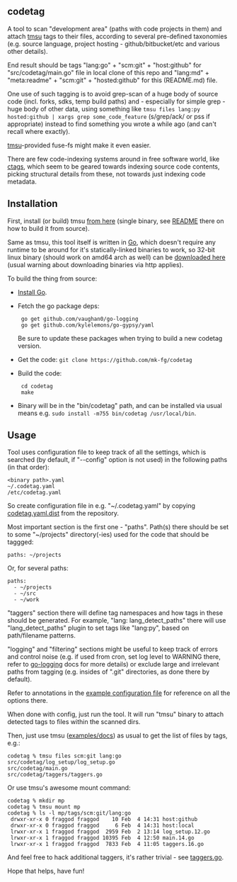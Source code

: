 codetag
--------------------

A tool to scan "development area" (paths with code projects in them) and attach
[tmsu](http://tmsu.org/) tags to their files, according to several pre-defined
taxonomies (e.g. source language, project hosting - github/bitbucket/etc and
various other details).

End result should be tags "lang:go" + "scm:git" + "host:github" for
"src/codetag/main.go" file in local clone of this repo and "lang:md" +
"meta:readme" + "scm:git" + "hosted:github" for this (README.md) file.

One use of such tagging is to avoid grep-scan of a huge body of source code
(incl. forks, sdks, temp build paths) and - especially for simple grep - huge
body of other data, using something like `tmsu files lang:py hosted:github |
xargs grep some_code_feature` (s/grep/ack/ or pss if appropriate) instead to
find something you wrote a while ago (and can't recall where exactly).

[tmsu](http://tmsu.org/)-provided fuse-fs might make it even easier.

There are few code-indexing systems around in free software world, like
[ctags](http://ctags.sourceforge.net/), which seem to be geared towards indexing
source code contents, picking structural details from these, not towards just
indexing code metadata.


Installation
--------------------

First, install (or build) tmsu [from here](http://tmsu.org/) (single binary, see
[README](https://bitbucket.org/oniony/tmsu/) there on how to build it from
source).

Same as tmsu, this tool itself is written in [Go](http://golang.org/), which
doesn't require any runtime to be around for it's statically-linked binaries to
work, so 32-bit linux binary (should work on amd64 arch as well) can be
[downloaded here](http://fraggod.net/static/code/codetag) (usual warning about
downloading binaries via http applies).

To build the thing from source:

 * [Install Go](http://www.golang.org/).

 * Fetch the go package deps:

		go get github.com/vaughan0/go-logging
		go get github.com/kylelemons/go-gypsy/yaml

	Be sure to update these packages when trying to build a new codetag version.

 * Get the code: `git clone https://github.com/mk-fg/codetag`

 * Build the code:

		cd codetag
		make

 * Binary will be in the "bin/codetag" path, and can be installed via usual
   means e.g. `sudo install -m755 bin/codetag /usr/local/bin`.


Usage
--------------------

Tool uses configuration file to keep track of all the settings, which is
searched (by default, if "--config" option is not used) in the following paths
(in that order):

	<binary path>.yaml
	~/.codetag.yaml
	/etc/codetag.yaml

So create configuration file in e.g. "~/.codetag.yaml" by copying
[codetag.yaml.dist](https://github.com/mk-fg/codetag/blob/master/codetag.yaml.dist)
from the repository.

Most important section is the first one - "paths".
Path(s) there should be set to some "~/projects" directory(-ies) used for the
code that should be taggged:

	paths: ~/projects

Or, for several paths:

	paths:
	  - ~/projects
	  - ~/src
	  - ~/work

"taggers" section there will define tag namespaces and how tags in these should
be generated.
For example, "lang: lang_detect_paths" there will use "lang_detect_paths" plugin
to set tags like "lang:py", based on path/filename patterns.

"logging" and "filtering" sections might be useful to keep track of errors and
control noise (e.g. if used from cron, set log level to WARNING there, refer to
[go-logging](https://github.com/vaughan0/go-logging) docs for more details) or
exclude large and irrelevant paths from tagging (e.g. insides of ".git"
directories, as done there by default).

Refer to annotations in the [example configuration
file](https://github.com/mk-fg/codetag/blob/master/codetag.yaml.dist) for
reference on all the options there.

When done with config, just run the tool.
It will run "tmsu" binary to attach detected tags to files within the scanned dirs.

Then, just use tmsu ([examples/docs](http://tmsu.org/)) as usual to get the list
of files by tags, e.g.:

	codetag % tmsu files scm:git lang:go
	src/codetag/log_setup/log_setup.go
	src/codetag/main.go
	src/codetag/taggers/taggers.go

Or use tmsu's awesome mount command:

	codetag % mkdir mp
	codetag % tmsu mount mp
	codetag % ls -l mp/tags/scm:git/lang:go
	 drwxr-xr-x 0 fraggod fraggod    10 Feb  4 14:31 host:github
	 drwxr-xr-x 0 fraggod fraggod     6 Feb  4 14:31 host:local
	 lrwxr-xr-x 1 fraggod fraggod  2959 Feb  2 13:14 log_setup.12.go
	 lrwxr-xr-x 1 fraggod fraggod 10395 Feb  4 12:50 main.14.go
	 lrwxr-xr-x 1 fraggod fraggod  7833 Feb  4 11:05 taggers.16.go

And feel free to hack additional taggers, it's rather trivial - see
[taggers.go](https://github.com/mk-fg/codetag/blob/master/src/codetag/taggers/taggers.go).

Hope that helps, have fun!
